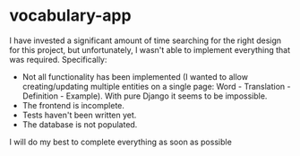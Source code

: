# vocabulary-app

I have invested a significant amount of time searching for the right design for this project, but unfortunately, I wasn't able to implement everything that was required. Specifically:

- Not all functionality has been implemented (I wanted to allow creating/updating multiple entities on a single page: Word - Translation - Definition - Example). With pure Django it seems to be impossible.
- The frontend is incomplete.
- Tests haven't been written yet.
- The database is not populated.

I will do my best to complete everything as soon as possible
